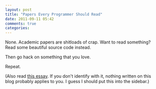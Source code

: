 ```yaml
---
layout: post
title: "Papers Every Programmer Should Read"
date: 2011-09-11 05:42
comments: true
categories:
---
```


None. Academic papers are shitloads of crap. Want to read something? Read some beautiful source code instead.

Then go hack on something that you love.

Repeat.

(Also read [this essay](http://www.paulgraham.com/hp.html). If you don't identify with it, nothing written on this blog probably applies to you. I guess I should put this into the sidebar.)
